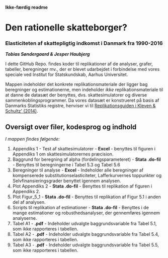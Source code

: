 
**Ikke-færdig readme**

# Den rationelle skatteborger?
### Elasticiteten af skattepligtig indkomst i Danmark fra 1990-2016
  
  ***Tobias Søndergaard & Jesper Haubjerg***
  
I dette GitHub Repo. findes koder til replikationer af de analyser, grafer, tabeller, beregninger mv., der
er blevet udarbejdet i forbindelse med vores speciale ved Institut for Statskundskab, Aarhus Universitet.

Mappen indeholder det konkrete replikationsmateriale der ligger bag beregninger og estimationerne, men indeholder *ikke* replikationsmateriale til at danne de datasæt der benyttes, dvs. skattesimulatorer og diverse sammenkoblingsprogrammer. Da vores datasæt er konstrueret på basis af Danmarks Statistiks registre, henviser vi til [Replikationsguiden i Kleven & Schultz' (2014)](https://www.aeaweb.org/articles?id=10.1257/pol.6.4.271).

## Oversigt over filer, kodesprog og indhold

*I mappen findes følgende:*

1. Appendiks 1 - Test af skattesimulatorer - **Excel** - benyttes til figuren i Appendiks 1 om skattesimulatorernes præcision.
2. Baggrund for beregning af alpha (fordelingsparameteret) - **Stata .do-fil** - Benyttes til beregningerne i Tabel 5.3 og Tabel 5.6
3. Beregninger til analyse - **Excel** - Indeholder alle beregninger af kompenserede substitutionselasticiteter, Lafferkurvernes toppunkter og Selvfinansieringsgrader benyttet igennem analysen.
4. Plot Appendiks 2 - **Stata .do-fil** - Benyttes til replikation af figuren i Appendiks 2.
5. Plot Figur_5_1 - **Stata .do-fil** - Benyttes til replikation af Figur 5.1 i anden del af analysen.
6. Scripts til replikation af estimationer - **Stata .do-fil** - Benyttes i de mange estimationer og robusthedsanalyser, der gennemføres igennem analyserne.
7. Tabel A1 - **.pdf** - Indeholder udvalgte baggrundsvariable fra Tabel 5.1, som ikke rapporteres i tabellen.
8. Tabel A2 - **.pdf** - Indeholder udvalgte baggrundsvariable fra Tabel 5.4, som ikke rapporteres i tabellen.
9. Tabel A3 - **.pdf** - Indeholder udvalgte baggrundsvariable fra Tabel 5.5, som ikke rapporteres i tabellen.
